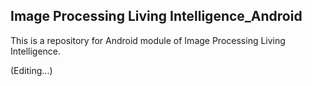 Image Processing Living Intelligence_Android
------
This is a repository for Android module of Image Processing Living Intelligence.<br/>

(Editing...)<br/>